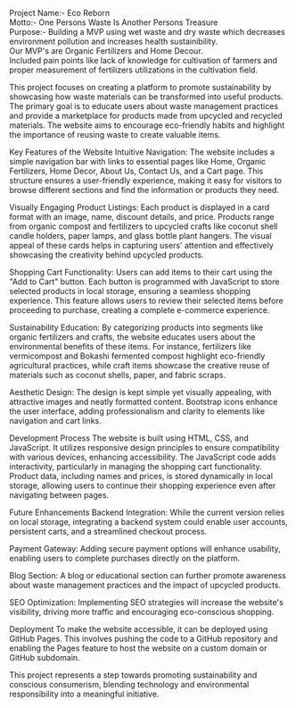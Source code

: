    Project Name:- Eco Reborn
   <br>
   Motto:- One Persons Waste Is Another Persons Treasure
   <br>
   Purpose:- Building a MVP using wet waste and dry waste which decreases environment pollution and increases health sustainibility.
              <br>
              Our MVP's are Organic Fertilizers and Home Decour.
              <br>
              Included pain points like lack of knowledge for cultivation of farmers and proper measurement of fertilizers utilizations in the cultivation field.

This project focuses on creating a platform to promote sustainability by showcasing how waste materials can be transformed into useful products. The primary goal is to educate users about waste management practices and provide a marketplace for products made from upcycled and recycled materials. The website aims to encourage eco-friendly habits and highlight the importance of reusing waste to create valuable items.

Key Features of the Website
Intuitive Navigation: The website includes a simple navigation bar with links to essential pages like Home, Organic Fertilizers, Home Decor, About Us, Contact Us, and a Cart page. This structure ensures a user-friendly experience, making it easy for visitors to browse different sections and find the information or products they need.

Visually Engaging Product Listings: Each product is displayed in a card format with an image, name, discount details, and price. Products range from organic compost and fertilizers to upcycled crafts like coconut shell candle holders, paper lamps, and glass bottle plant hangers. The visual appeal of these cards helps in capturing users' attention and effectively showcasing the creativity behind upcycled products.

Shopping Cart Functionality: Users can add items to their cart using the "Add to Cart" button. Each button is programmed with JavaScript to store selected products in local storage, ensuring a seamless shopping experience. This feature allows users to review their selected items before proceeding to purchase, creating a complete e-commerce experience.

Sustainability Education: By categorizing products into segments like organic fertilizers and crafts, the website educates users about the environmental benefits of these items. For instance, fertilizers like vermicompost and Bokashi fermented compost highlight eco-friendly agricultural practices, while craft items showcase the creative reuse of materials such as coconut shells, paper, and fabric scraps.

Aesthetic Design: The design is kept simple yet visually appealing, with attractive images and neatly formatted content. Bootstrap icons enhance the user interface, adding professionalism and clarity to elements like navigation and cart links.

Development Process
The website is built using HTML, CSS, and JavaScript. It utilizes responsive design principles to ensure compatibility with various devices, enhancing accessibility. The JavaScript code adds interactivity, particularly in managing the shopping cart functionality. Product data, including names and prices, is stored dynamically in local storage, allowing users to continue their shopping experience even after navigating between pages.

Future Enhancements
Backend Integration: While the current version relies on local storage, integrating a backend system could enable user accounts, persistent carts, and a streamlined checkout process.

Payment Gateway: Adding secure payment options will enhance usability, enabling users to complete purchases directly on the platform.

Blog Section: A blog or educational section can further promote awareness about waste management practices and the impact of upcycled products.

SEO Optimization: Implementing SEO strategies will increase the website's visibility, driving more traffic and encouraging eco-conscious shopping.

Deployment
To make the website accessible, it can be deployed using GitHub Pages. This involves pushing the code to a GitHub repository and enabling the Pages feature to host the website on a custom domain or GitHub subdomain.

This project represents a step towards promoting sustainability and conscious consumerism, blending technology and environmental responsibility into a meaningful initiative.
